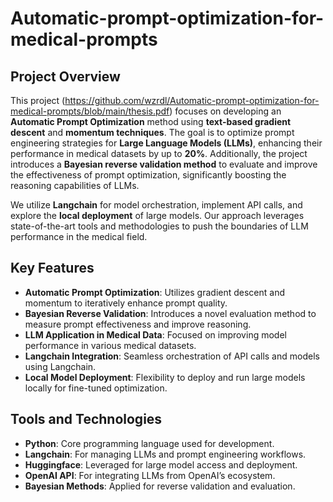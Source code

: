 # Automatic-prompt-optimization-for-medical-prompts


## Project Overview

This project (https://github.com/wzrdl/Automatic-prompt-optimization-for-medical-prompts/blob/main/thesis.pdf) focuses on developing an **Automatic Prompt Optimization** method using **text-based gradient descent** and **momentum techniques**. The goal is to optimize prompt engineering strategies for **Large Language Models (LLMs)**, enhancing their performance in medical datasets by up to **20%**. Additionally, the project introduces a **Bayesian reverse validation method** to evaluate and improve the effectiveness of prompt optimization, significantly boosting the reasoning capabilities of LLMs.

We utilize **Langchain** for model orchestration, implement API calls, and explore the **local deployment** of large models. Our approach leverages state-of-the-art tools and methodologies to push the boundaries of LLM performance in the medical field.

## Key Features
- **Automatic Prompt Optimization**: Utilizes gradient descent and momentum to iteratively enhance prompt quality.
- **Bayesian Reverse Validation**: Introduces a novel evaluation method to measure prompt effectiveness and improve reasoning.
- **LLM Application in Medical Data**: Focused on improving model performance in various medical datasets.
- **Langchain Integration**: Seamless orchestration of API calls and models using Langchain.
- **Local Model Deployment**: Flexibility to deploy and run large models locally for fine-tuned optimization.
  
## Tools and Technologies
- **Python**: Core programming language used for development.
- **Langchain**: For managing LLMs and prompt engineering workflows.
- **Huggingface**: Leveraged for large model access and deployment.
- **OpenAI API**: For integrating LLMs from OpenAI’s ecosystem.
- **Bayesian Methods**: Applied for reverse validation and evaluation.


   
